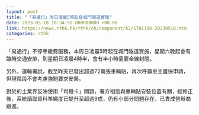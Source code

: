```yaml
---
layout: post
title: "「易通行」周日凌晨5時起在城門隧道實施"
date: 2023-05-18 18:34:55.000000000 +08:00
link: https://news.rthk.hk/rthk/ch/component/k2/1701156-20230518.htm
categories: rthk
---
```


「易通行」不停車繳費服務，本周日凌晨5時起在城門隧道實施，星期六晚起會有臨時交通安排，到星期日凌晨4時半，會有半小時需要全線封閉。

另外，運輸署說，截至昨天已發出超過72萬張車輛貼，再次呼籲車主盡快申請，但現階段不會考慮強制要求安裝。

對於的士業界反映使用「司機卡」問題，署方相信與車輛貼安裝位置有關，經修正後，系統讀取資料準繩度已提升至超過9成，仍有小部分問題存在，已責成營辦商跟進。
